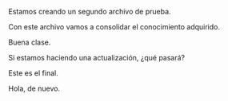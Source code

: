 Estamos creando un segundo archivo de prueba.

Con este archivo vamos a consolidar el conocimiento adquirido.

Buena clase.

Si estamos haciendo una actualización, ¿qué pasará?

Este es el final.

Hola, de nuevo.
